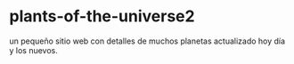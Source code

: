 # plants-of-the-universe2
un pequeño sitio web con detalles de muchos planetas actualizado hoy día y los nuevos.
